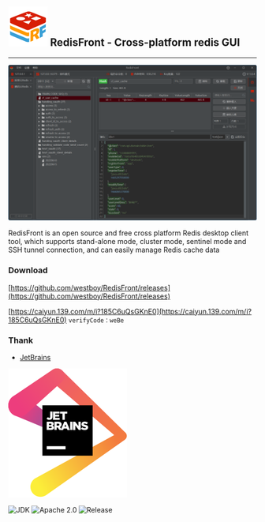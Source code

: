 ## ![logo](assets/logo.png)  RedisFront - Cross-platform redis GUI

-------

![Screenshot](screenshot/redisfront-win11.png)

RedisFront is an open source and free cross platform Redis desktop client tool, which supports stand-alone mode, cluster mode, sentinel mode and SSH tunnel connection, and can easily manage Redis cache data

### Download

[https://github.com/westboy/RedisFront/releases](https://github.com/westboy/RedisFront/releases)

[https://caiyun.139.com/m/i?185C6uQsGKnE0](https://caiyun.139.com/m/i?185C6uQsGKnE0)  `verifyCode：weBe`

### Thank
* [JetBrains](https://www.jetbrains.com?from=RedisFront)

![JenBrains logo](assets/jetbrains.svg)

![JDK](https://img.shields.io/badge/JDK-17-blue.svg)
![Apache 2.0](https://img.shields.io/badge/Apache-2.0-4EB1BA.svg)
![Release](https://img.shields.io/badge/Release-1.0.4-green.svg)

